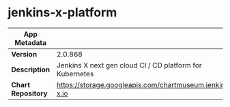# jenkins-x-platform

|App Metadata||
|---|---|
| **Version** | 2.0.868 |
| **Description** | Jenkins X next gen cloud CI / CD platform for Kubernetes |
| **Chart Repository** | https://storage.googleapis.com/chartmuseum.jenkins-x.io |
